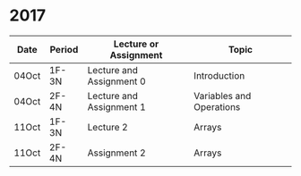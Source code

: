 # 2017

|Date|Period|Lecture or Assignment|Topic|
|---|---|---|---|
|04Oct|1F-3N|Lecture and Assignment 0|Introduction|
|04Oct|2F-4N|Lecture and Assignment 1|Variables and Operations|
|11Oct|1F-3N|Lecture 2|Arrays|
|11Oct|2F-4N|Assignment 2|Arrays|